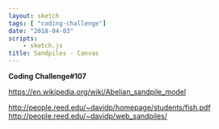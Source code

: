 ```yaml
---
layout: sketch
tags: [ "coding-challenge"]
date: "2018-04-03"
scripts: 
    - sketch.js
title: Sandpiles - Canvas
---
```


**Coding Challenge#107**

<https://en.wikipedia.org/wiki/Abelian_sandpile_model>

<http://people.reed.edu/~davidp/homepage/students/fish.pdf>
<http://people.reed.edu/~davidp/web_sandpiles/>